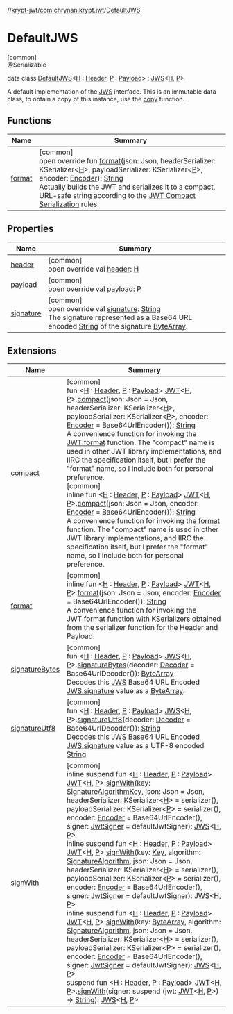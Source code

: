 //[krypt-jwt](../../../index.md)/[com.chrynan.krypt.jwt](../index.md)/[DefaultJWS](index.md)

# DefaultJWS

[common]\
@Serializable

data class [DefaultJWS](index.md)&lt;[H](index.md) : [Header](../-header/index.md), [P](index.md) : [Payload](../-payload/index.md)&gt; : [JWS](../-j-w-s/index.md)&lt;[H](index.md), [P](index.md)&gt; 

A default implementation of the [JWS](../-j-w-s/index.md) interface. This is an immutable data class, to obtain a copy of this instance, use the [copy](../../../../krypt-jwt/com.chrynan.krypt.jwt/-default-j-w-s/copy.md) function.

## Functions

| Name | Summary |
|---|---|
| [format](../-j-w-s/format.md) | [common]<br>open override fun [format](../-j-w-s/format.md)(json: Json, headerSerializer: KSerializer&lt;[H](index.md)&gt;, payloadSerializer: KSerializer&lt;[P](index.md)&gt;, encoder: [Encoder](../../../../krypt-encoding/krypt-encoding/com.chrynan.krypt.encoding/-encoder/index.md)): [String](https://kotlinlang.org/api/latest/jvm/stdlib/kotlin/-string/index.html)<br>Actually builds the JWT and serializes it to a compact, URL-safe string according to the [JWT Compact Serialization](https://tools.ietf.org/html/draft-ietf-oauth-json-web-token-25#section-7) rules. |

## Properties

| Name | Summary |
|---|---|
| [header](header.md) | [common]<br>open override val [header](header.md): [H](index.md) |
| [payload](payload.md) | [common]<br>open override val [payload](payload.md): [P](index.md) |
| [signature](signature.md) | [common]<br>open override val [signature](signature.md): [String](https://kotlinlang.org/api/latest/jvm/stdlib/kotlin/-string/index.html)<br>The signature represented as a Base64 URL encoded [String](https://kotlinlang.org/api/latest/jvm/stdlib/kotlin/-string/index.html) of the signature [ByteArray](https://kotlinlang.org/api/latest/jvm/stdlib/kotlin/-byte-array/index.html). |

## Extensions

| Name | Summary |
|---|---|
| [compact](../compact.md) | [common]<br>fun &lt;[H](../compact.md) : [Header](../-header/index.md), [P](../compact.md) : [Payload](../-payload/index.md)&gt; [JWT](../-j-w-t/index.md)&lt;[H](../compact.md), [P](../compact.md)&gt;.[compact](../compact.md)(json: Json = Json, headerSerializer: KSerializer&lt;[H](../compact.md)&gt;, payloadSerializer: KSerializer&lt;[P](../compact.md)&gt;, encoder: [Encoder](../../../../krypt-encoding/krypt-encoding/com.chrynan.krypt.encoding/-encoder/index.md) = Base64UrlEncoder()): [String](https://kotlinlang.org/api/latest/jvm/stdlib/kotlin/-string/index.html)<br>A convenience function for invoking the [JWT.format](../-j-w-t/format.md) function. The &quot;compact&quot; name is used in other JWT library implementations, and IIRC the specification itself, but I prefer the &quot;format&quot; name, so I include both for personal preference.<br>[common]<br>inline fun &lt;[H](../compact.md) : [Header](../-header/index.md), [P](../compact.md) : [Payload](../-payload/index.md)&gt; [JWT](../-j-w-t/index.md)&lt;[H](../compact.md), [P](../compact.md)&gt;.[compact](../compact.md)(json: Json = Json, encoder: [Encoder](../../../../krypt-encoding/krypt-encoding/com.chrynan.krypt.encoding/-encoder/index.md) = Base64UrlEncoder()): [String](https://kotlinlang.org/api/latest/jvm/stdlib/kotlin/-string/index.html)<br>A convenience function for invoking the [format](../format.md) function. The &quot;compact&quot; name is used in other JWT library implementations, and IIRC the specification itself, but I prefer the &quot;format&quot; name, so I include both for personal preference. |
| [format](../format.md) | [common]<br>inline fun &lt;[H](../format.md) : [Header](../-header/index.md), [P](../format.md) : [Payload](../-payload/index.md)&gt; [JWT](../-j-w-t/index.md)&lt;[H](../format.md), [P](../format.md)&gt;.[format](../format.md)(json: Json = Json, encoder: [Encoder](../../../../krypt-encoding/krypt-encoding/com.chrynan.krypt.encoding/-encoder/index.md) = Base64UrlEncoder()): [String](https://kotlinlang.org/api/latest/jvm/stdlib/kotlin/-string/index.html)<br>A convenience function for invoking the [JWT.format](../-j-w-t/format.md) function with KSerializers obtained from the serializer function for the Header and Payload. |
| [signatureBytes](../signature-bytes.md) | [common]<br>fun &lt;[H](../signature-bytes.md) : [Header](../-header/index.md), [P](../signature-bytes.md) : [Payload](../-payload/index.md)&gt; [JWS](../-j-w-s/index.md)&lt;[H](../signature-bytes.md), [P](../signature-bytes.md)&gt;.[signatureBytes](../signature-bytes.md)(decoder: [Decoder](../../../../krypt-encoding/krypt-encoding/com.chrynan.krypt.encoding/-decoder/index.md) = Base64UrlDecoder()): [ByteArray](https://kotlinlang.org/api/latest/jvm/stdlib/kotlin/-byte-array/index.html)<br>Decodes this [JWS](../-j-w-s/index.md) Base64 URL Encoded [JWS.signature](../-j-w-s/signature.md) value as a [ByteArray](https://kotlinlang.org/api/latest/jvm/stdlib/kotlin/-byte-array/index.html). |
| [signatureUtf8](../signature-utf8.md) | [common]<br>fun &lt;[H](../signature-utf8.md) : [Header](../-header/index.md), [P](../signature-utf8.md) : [Payload](../-payload/index.md)&gt; [JWS](../-j-w-s/index.md)&lt;[H](../signature-utf8.md), [P](../signature-utf8.md)&gt;.[signatureUtf8](../signature-utf8.md)(decoder: [Decoder](../../../../krypt-encoding/krypt-encoding/com.chrynan.krypt.encoding/-decoder/index.md) = Base64UrlDecoder()): [String](https://kotlinlang.org/api/latest/jvm/stdlib/kotlin/-string/index.html)<br>Decodes this [JWS](../-j-w-s/index.md) Base64 URL Encoded [JWS.signature](../-j-w-s/signature.md) value as a UTF-8 encoded [String](https://kotlinlang.org/api/latest/jvm/stdlib/kotlin/-string/index.html). |
| [signWith](../sign-with.md) | [common]<br>inline suspend fun &lt;[H](../sign-with.md) : [Header](../-header/index.md), [P](../sign-with.md) : [Payload](../-payload/index.md)&gt; [JWT](../-j-w-t/index.md)&lt;[H](../sign-with.md), [P](../sign-with.md)&gt;.[signWith](../sign-with.md)(key: [SignatureAlgorithmKey](../-signature-algorithm-key/index.md), json: Json = Json, headerSerializer: KSerializer&lt;[H](../sign-with.md)&gt; = serializer(), payloadSerializer: KSerializer&lt;[P](../sign-with.md)&gt; = serializer(), encoder: [Encoder](../../../../krypt-encoding/krypt-encoding/com.chrynan.krypt.encoding/-encoder/index.md) = Base64UrlEncoder(), signer: [JwtSigner](../-jwt-signer/index.md) = defaultJwtSigner): [JWS](../-j-w-s/index.md)&lt;[H](../sign-with.md), [P](../sign-with.md)&gt;<br>inline suspend fun &lt;[H](../sign-with.md) : [Header](../-header/index.md), [P](../sign-with.md) : [Payload](../-payload/index.md)&gt; [JWT](../-j-w-t/index.md)&lt;[H](../sign-with.md), [P](../sign-with.md)&gt;.[signWith](../sign-with.md)(key: [Key](../../../../krypt-core/krypt-core/com.chrynan.krypt.core/-key/index.md), algorithm: [SignatureAlgorithm](../-signature-algorithm/index.md), json: Json = Json, headerSerializer: KSerializer&lt;[H](../sign-with.md)&gt; = serializer(), payloadSerializer: KSerializer&lt;[P](../sign-with.md)&gt; = serializer(), encoder: [Encoder](../../../../krypt-encoding/krypt-encoding/com.chrynan.krypt.encoding/-encoder/index.md) = Base64UrlEncoder(), signer: [JwtSigner](../-jwt-signer/index.md) = defaultJwtSigner): [JWS](../-j-w-s/index.md)&lt;[H](../sign-with.md), [P](../sign-with.md)&gt;<br>inline suspend fun &lt;[H](../sign-with.md) : [Header](../-header/index.md), [P](../sign-with.md) : [Payload](../-payload/index.md)&gt; [JWT](../-j-w-t/index.md)&lt;[H](../sign-with.md), [P](../sign-with.md)&gt;.[signWith](../sign-with.md)(key: [ByteArray](https://kotlinlang.org/api/latest/jvm/stdlib/kotlin/-byte-array/index.html), algorithm: [SignatureAlgorithm](../-signature-algorithm/index.md), json: Json = Json, headerSerializer: KSerializer&lt;[H](../sign-with.md)&gt; = serializer(), payloadSerializer: KSerializer&lt;[P](../sign-with.md)&gt; = serializer(), encoder: [Encoder](../../../../krypt-encoding/krypt-encoding/com.chrynan.krypt.encoding/-encoder/index.md) = Base64UrlEncoder(), signer: [JwtSigner](../-jwt-signer/index.md) = defaultJwtSigner): [JWS](../-j-w-s/index.md)&lt;[H](../sign-with.md), [P](../sign-with.md)&gt;<br>suspend fun &lt;[H](../sign-with.md) : [Header](../-header/index.md), [P](../sign-with.md) : [Payload](../-payload/index.md)&gt; [JWT](../-j-w-t/index.md)&lt;[H](../sign-with.md), [P](../sign-with.md)&gt;.[signWith](../sign-with.md)(signer: suspend (jwt: [JWT](../-j-w-t/index.md)&lt;[H](../sign-with.md), [P](../sign-with.md)&gt;) -&gt; [String](https://kotlinlang.org/api/latest/jvm/stdlib/kotlin/-string/index.html)): [JWS](../-j-w-s/index.md)&lt;[H](../sign-with.md), [P](../sign-with.md)&gt; |
